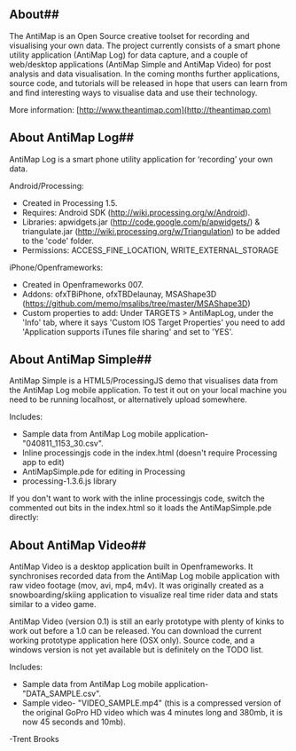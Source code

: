 ## About##
The AntiMap is an Open Source creative toolset for recording and visualising your own data. The project currently consists of a smart phone utility application (AntiMap Log) for data capture, and a couple of web/desktop applications (AntiMap Simple and AntiMap Video) for post analysis and data visualisation. In the coming months further applications, source code, and tutorials will be released in hope that users can learn from and find interesting ways to visualise data and use their technology.

More information: [http://www.theantimap.com](http://theantimap.com)


## About AntiMap Log##
AntiMap Log is a smart phone utility application for ‘recording’ your own data.

Android/Processing:
- Created in Processing 1.5.
- Requires: Android SDK (http://wiki.processing.org/w/Android).
- Libraries: apwidgets.jar (http://code.google.com/p/apwidgets/) & triangulate.jar (http://wiki.processing.org/w/Triangulation) to be added to the 'code' folder.
- Permissions: ACCESS_FINE_LOCATION, WRITE_EXTERNAL_STORAGE

iPhone/Openframeworks:
- Created in Openframeworks 007.
- Addons: ofxTBiPhone, ofxTBDelaunay, MSAShape3D (https://github.com/memo/msalibs/tree/master/MSAShape3D)
- Custom properties to add: Under TARGETS > AntiMapLog, under the 'Info' tab, where it says 'Custom IOS Target Properties' you need to add 'Application supports iTunes file sharing' and set to 'YES'.


## About AntiMap Simple##
AntiMap Simple is a HTML5/ProcessingJS demo that visualises data from the AntiMap Log mobile application. To test it out on your local machine you need to be running localhost, or alternatively upload somewhere. 

Includes:
- Sample data from AntiMap Log mobile application- "040811_1153_30.csv".
- Inline processingjs code in the index.html (doesn't require Processing app to edit)
- AntiMapSimple.pde for editing in Processing
- processing-1.3.6.js library

If you don't want to work with the inline processingjs code, switch the commented out bits in the index.html so it loads the AntiMapSimple.pde directly:

<!-- external PDE (requires processing) -->
<canvas data-processing-sources="AntiMapSimple.pde" >

<!-- inline -->
<!--<canvas id="targetcanvas"></canvas>-->


## About AntiMap Video##
AntiMap Video is a desktop application built in Openframeworks. It synchronises recorded data from the AntiMap Log mobile application with raw video footage (mov, avi, mp4, m4v). It was originally created as a snowboarding/skiing application to visualize real time rider data and stats similar to a video game. 

AntiMap Video (version 0.1) is still an early prototype with plenty of kinks to work out before a 1.0 can be released. You can download the current working prototype application here (OSX only). Source code, and a windows version is not yet available but is definitely on the TODO list.

Includes:
- Sample data from AntiMap Log mobile application- "DATA_SAMPLE.csv".
- Sample video- "VIDEO_SAMPLE.mp4" (this is a compressed version of the original GoPro HD video which was 4 minutes long and 380mb, it is now 45 seconds and 10mb).


-Trent Brooks